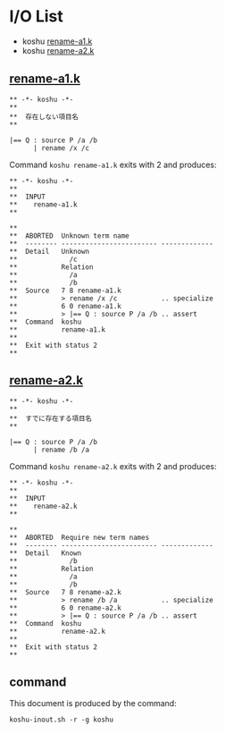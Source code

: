 # I/O List

- koshu [rename-a1.k](#rename-a1k)
- koshu [rename-a2.k](#rename-a2k)



## [rename-a1.k](rename-a1.k)

```
** -*- koshu -*-
**
**  存在しない項目名
**

|== Q : source P /a /b
      | rename /x /c
```

Command `koshu rename-a1.k` exits with 2 and produces:

```
** -*- koshu -*-
**
**  INPUT
**    rename-a1.k
**

**
**  ABORTED  Unknown term name
**  -------- ------------------------ -------------
**  Detail   Unknown
**             /c
**           Relation
**             /a
**             /b
**  Source   7 8 rename-a1.k
**           > rename /x /c           .. specialize
**           6 0 rename-a1.k
**           > |== Q : source P /a /b .. assert
**  Command  koshu
**           rename-a1.k
**
**  Exit with status 2
**
```



## [rename-a2.k](rename-a2.k)

```
** -*- koshu -*-
**
**  すでに存在する項目名
**

|== Q : source P /a /b
      | rename /b /a
```

Command `koshu rename-a2.k` exits with 2 and produces:

```
** -*- koshu -*-
**
**  INPUT
**    rename-a2.k
**

**
**  ABORTED  Require new term names
**  -------- ------------------------ -------------
**  Detail   Known
**             /b
**           Relation
**             /a
**             /b
**  Source   7 8 rename-a2.k
**           > rename /b /a           .. specialize
**           6 0 rename-a2.k
**           > |== Q : source P /a /b .. assert
**  Command  koshu
**           rename-a2.k
**
**  Exit with status 2
**
```



## command

This document is produced by the command:

```
koshu-inout.sh -r -g koshu
```
